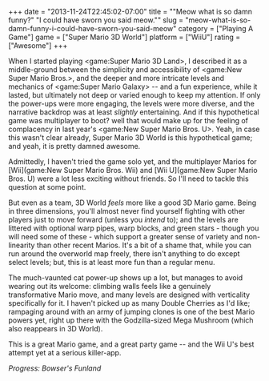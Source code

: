 +++
date = "2013-11-24T22:45:02-07:00"
title = "\"Meow what is so damn funny?\" \"I could have sworn you said meow.\""
slug = "meow-what-is-so-damn-funny-i-could-have-sworn-you-said-meow"
category = ["Playing A Game"]
game = ["Super Mario 3D World"]
platform = ["WiiU"]
rating = ["Awesome"]
+++

When I started playing <game:Super Mario 3D Land>, I described it as a middle-ground between the simplicity and accessibility of <game:New Super Mario Bros.>, and the deeper and more intricate levels and mechanics of <game:Super Mario Galaxy> -- and a fun experience, while it lasted, but ultimately not deep or varied enough to keep my attention.  If only the power-ups were more engaging, the levels were more diverse, and the narrative backdrop was at least <i>slightly</i> entertaining.  And if this hypothetical game was multiplayer to boot? well that would make up for the feeling of complacency in last year's <game:New Super Mario Bros. U>.  Yeah, in case this wasn't clear already, Super Mario 3D World is this hypothetical game; and yeah, it is pretty damned awesome.

Admittedly, I haven't tried the game solo yet, and the multiplayer Marios for [Wii](game:New Super Mario Bros. Wii) and [Wii U](game:New Super Mario Bros. U) were a lot less exciting without friends.  So I'll need to tackle this question at some point.

But even as a team, 3D World <i>feels</i> more like a good 3D Mario game.  Being in three dimensions, you'll almost never find yourself fighting with other players just to move forward (unless you <i>intend</i> to); and the levels are littered with optional warp pipes, warp blocks, and green stars - though you will need some of these - which support a greater sense of variety and non-linearity than other recent Marios.  It's a bit of a shame that, while you can run around the overworld map freely, there isn't anything to do except select levels; but, this is at least more fun than a regular menu.

The much-vaunted cat power-up shows up a lot, but manages to avoid wearing out its welcome: climbing walls feels like a genuinely transformative Mario move, and many levels are designed with verticality specifically for it.  I haven't picked up as many Double Cherries as I'd like; rampaging around with an army of jumping clones is one of the best Mario powers yet, right up there with the Godzilla-sized Mega Mushroom (which also reappears in 3D World).

This is a great Mario game, and a great party game -- and the Wii U's best attempt yet at a serious killer-app.

<i>Progress: Bowser's Funland</i>